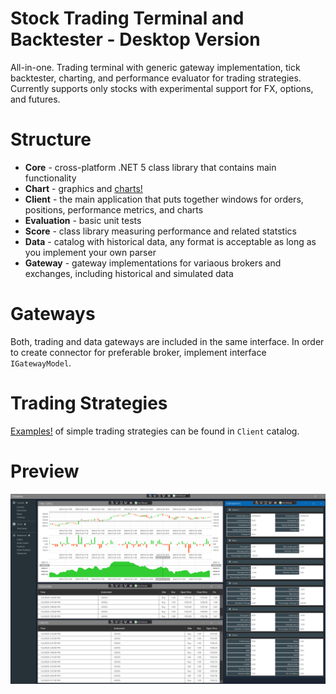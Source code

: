 # Stock Trading Terminal and Backtester - Desktop Version

All-in-one. Trading terminal with generic gateway implementation, tick backtester, charting, and performance evaluator for trading strategies.
Currently supports only stocks with experimental support for FX, options, and futures. 

# Structure

* **Core** - cross-platform .NET 5 class library that contains main functionality 
* **Chart** - graphics and [charts!](https://github.com/Indemos/Canvas)
* **Client** - the main application that puts together windows for orders, positions, performance metrics, and charts 
* **Evaluation** - basic unit tests 
* **Score** - class library measuring performance and related statstics
* **Data** - catalog with historical data, any format is acceptable as long as you implement your own parser
* **Gateway** - gateway implementations for variaous brokers and exchanges, including historical and simulated data

# Gateways 

Both, trading and data gateways are included in the same interface. 
In order to create connector for preferable broker, implement interface `IGatewayModel`.

# Trading Strategies

[Examples!](https://github.com/Indemos/Terminal/tree/master/Client/Strategies) of simple trading strategies can be found in `Client` catalog.

# Preview 

![](Screens/Panels.png)
